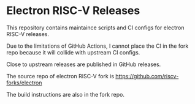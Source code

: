 # Electron RISC-V Releases

This repository contains maintaince scripts and CI configs for electron RISC-V releases.

Due to the limitations of GitHub Actions, I cannot place the CI in the fork repo because
it will collide with upstream CI configs.

Close to upstream releases are published in GitHub releases.

The source repo of electron RISC-V fork is https://github.com/riscv-forks/electron

The build instructions are also in the fork repo.

